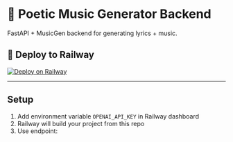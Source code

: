 # 🎵 Poetic Music Generator Backend

FastAPI + MusicGen backend for generating lyrics + music.

## 🚀 Deploy to Railway

[![Deploy on Railway](https://railway.app/button.svg)](https://railway.app/template/new?repo=supermanfrontflip-boop/poetic-music-backend-)

---

## Setup

1. Add environment variable `OPENAI_API_KEY` in Railway dashboard  
2. Railway will build your project from this repo  
3. Use endpoint:
